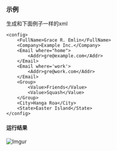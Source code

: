 ### 示例
生成和下面例子一样的xml

```
<config>
    <FullName>Grace R. Emlin</FullName>
    <Company>Example Inc.</Company>
    <Email where="home">
        <Addr>gre@example.com</Addr>
    </Email>
    <Email where='work'>
        <Addr>gre@work.com</Addr>
    </Email>
    <Group>
        <Value>Friends</Value>
        <Value>Squash</Value>
    </Group>
    <City>Hanga Roa</City>
    <State>Easter Island</State>
</config>
```

#### 运行结果
![Imgur](https://i.imgur.com/9BxCIbd.png)